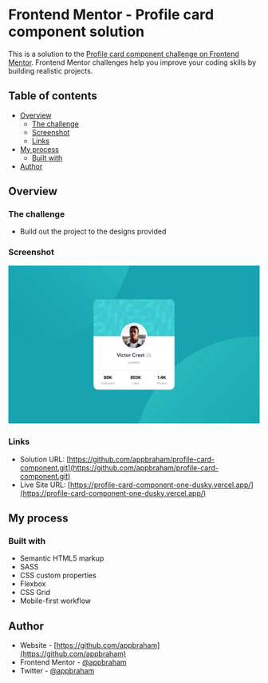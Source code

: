 # Frontend Mentor - Profile card component solution

This is a solution to the [Profile card component challenge on Frontend Mentor](https://www.frontendmentor.io/challenges/profile-card-component-cfArpWshJ). Frontend Mentor challenges help you improve your coding skills by building realistic projects. 

## Table of contents

- [Overview](#overview)
  - [The challenge](#the-challenge)
  - [Screenshot](#screenshot)
  - [Links](#links)
- [My process](#my-process)
  - [Built with](#built-with)
- [Author](#author)

## Overview

### The challenge

- Build out the project to the designs provided

### Screenshot

![](./screenshot/desktop.webp)

### Links

- Solution URL: [https://github.com/appbraham/profile-card-component.git](https://github.com/appbraham/profile-card-component.git)
- Live Site URL: [https://profile-card-component-one-dusky.vercel.app/](https://profile-card-component-one-dusky.vercel.app/)

## My process

### Built with

- Semantic HTML5 markup
- SASS
- CSS custom properties
- Flexbox
- CSS Grid
- Mobile-first workflow

## Author

- Website - [https://github.com/appbraham](https://github.com/appbraham)
- Frontend Mentor - [@appbraham](https://www.frontendmentor.io/profile/appbraham)
- Twitter - [@appbraham](https://twitter.com/appbraham)
